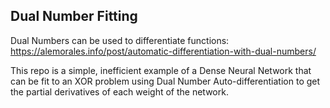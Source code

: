## Dual Number Fitting

Dual Numbers can be used to differentiate functions:
https://alemorales.info/post/automatic-differentiation-with-dual-numbers/

This repo is a simple, inefficient example of a Dense Neural Network that can be fit to an XOR problem using Dual Number Auto-differentiation to get the partial derivatives of each weight of the network.
